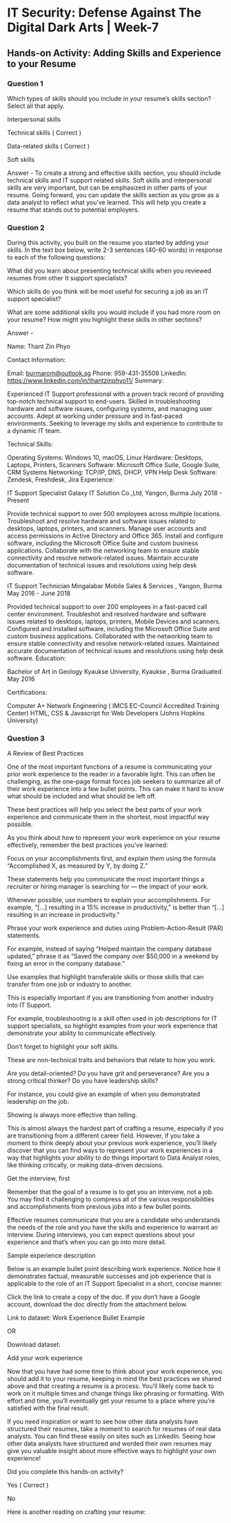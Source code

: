 # IT Security: Defense Against The Digital Dark Arts | Week-7

## Hands-on Activity: Adding Skills and Experience to your Resume

### Question 1

Which types of skills should you include in your resume’s skills section? Select all that apply.

Interpersonal skills

Technical skills ( Correct )

Data-related skills ( Correct )

Soft skills

Answer - To create a strong and effective skills section, you should include technical skills and IT support related skills. Soft skills and interpersonal skills are very important, but can be emphasized in other parts of your resume. Going forward, you can update the skills section as you grow as a data analyst to reflect what you’ve learned. This will help you create a resume that stands out to potential employers.


### Question 2

During this activity, you built on the resume you started by adding your skills. In the text box below, write 2-3 sentences (40-60 words) in response to each of the following questions:

What did you learn about presenting technical skills when you reviewed resumes from other It support specialists?

Which skills do you think will be most useful for securing a job as an IT support specialist?

What are some additional skills you would include if you had more room on your resume? How might you highlight these skills in other sections?

Answer - 

Name: Thant Zin Phyo

Contact Information:

Email: burmarom@outlook.sg
Phone: 959-431-35506
LinkedIn: https://www.linkedin.com/in/thantzinphyo11/
Summary:

Experienced IT Support professional with a proven track record of providing top-notch technical support to end-users. Skilled in troubleshooting hardware and software issues, configuring systems, and managing user accounts. Adept at working under pressure and in fast-paced environments. Seeking to leverage my skills and experience to contribute to a dynamic IT team.

Technical Skills:

Operating Systems: Windows 10, macOS, Linux
Hardware: Desktops, Laptops, Printers, Scanners
Software: Microsoft Office Suite, Google Suite, CRM Systems
Networking: TCP/IP, DNS, DHCP, VPN
Help Desk Software: Zendesk, Freshdesk, Jira
Experience:

IT Support Specialist
Galaxy IT Solution Co.,Ltd, Yangon, Burma
July 2018 - Present

Provide technical support to over 500 employees across multiple locations.
Troubleshoot and resolve hardware and software issues related to desktops, laptops, printers, and scanners.
Manage user accounts and access permissions in Active Directory and Office 365.
Install and configure software, including the Microsoft Office Suite and custom business applications.
Collaborate with the networking team to ensure stable connectivity and resolve network-related issues.
Maintain accurate documentation of technical issues and resolutions using help desk software.

IT Support Technician
Mingalabar Mobile Sales & Services , Yangon, Burma
May 2016 - June 2018

Provided technical support to over 200 employees in a fast-paced call center environment.
Troubleshot and resolved hardware and software issues related to desktops, laptops, printers, Mobile Devices and scanners.
Configured and installed software, including the Microsoft Office Suite and custom business applications.
Collaborated with the networking team to ensure stable connectivity and resolve network-related issues.
Maintained accurate documentation of technical issues and resolutions using help desk software.
Education:

Bachelor of Art in Geology
Kyaukse University, Kyaukse , Burma
Graduated May 2016

Certifications:

Computer A+
Network Engineering ( IMCS EC-Council Accredited Training Center)
HTML, CSS & Javascript for Web Developers (Johns Hopkins University)


### Question 3

A Review of Best Practices

One of the most important functions of a resume is communicating your prior work experience to the reader in a favorable light. This can often be challenging, as the one-page format forces job seekers to summarize all of their work experience into a few bullet points. This can make it hard to know what should be included and what should be left off. 

These best practices will help you select the best parts of your work experience and communicate them in the shortest, most impactful way possible. 

As you think about how to represent your work experience on your resume effectively, remember the best practices you’ve learned:

Focus on your accomplishments first, and explain them using the formula “Accomplished X, as measured by Y, by doing Z.” 

These statements help you communicate the most important things a recruiter or hiring manager is searching for — the impact of your work.

 Whenever possible, use numbers to explain your accomplishments. For example, “[...] resulting in a 15% increase in productivity,” is better than “[...] resulting in an increase in productivity.”

Phrase your work experience and duties using Problem-Action-Result (PAR) statements. 

For example, instead of saying “Helped maintain the company database updated,” phrase it as “Saved the company over $50,000 in a weekend by fixing an error in the company database.” 

Use examples that highlight transferable skills or those skills that can transfer from one job or industry to another. 

This is especially important if you are transitioning from another industry into IT Support. 

For example, troubleshooting  is a skill often used in job descriptions for IT support specialists, so highlight examples from your work experience that demonstrate your ability to communicate effectively.

Don’t forget to highlight your soft skills.

These are non-technical traits and behaviors that relate to how you work.

 Are you detail-oriented? Do you have grit and perseverance? Are you a strong critical thinker? Do you have leadership skills? 

For instance, you could give an example of when you demonstrated leadership on the job.

Showing is always more effective than telling. 

This is almost always the hardest part of crafting a resume, especially if you are transitioning from a different career field. However, if you take a moment to think deeply about your previous work experience, you’ll likely discover that you can find ways to represent your work experiences in a way that highlights your ability to do things important to Data Analyst roles, like thinking critically, or making data-driven decisions. 

Get the interview, first

Remember that the goal of a resume is to get you an interview, not a job. You may find it challenging to compress all of the various responsibilities and accomplishments from previous jobs into a few bullet points. 

Effective resumes communicate that you are a candidate who understands the needs of the role and you have the skills and experience to warrant an interview. During interviews, you can expect questions about your experience and that’s when you can go into more detail.

Sample experience description

Below is an example bullet point describing work experience. Notice how it demonstrates factual, measurable successes and job experience that is applicable to the role of an IT Support Specialist in a short, concise manner. 

Click the link to create a copy of the doc. If you don’t have a Google account, download the doc directly from the attachment below.

Link to dataset: Work Experience Bullet Example 

OR

Download dataset:

Add your work experience

Now that you have had some time to think about your work experience, you should add it to your resume, keeping in mind the best practices we shared above and that creating a resume is a process. You’ll likely come back to work on it multiple times and change things like phrasing or formatting. With effort and time, you’ll eventually get your resume to a place where you’re satisfied with the final result. 

If you need inspiration or want to see how other data analysts have structured their resumes, take a moment to search for resumes of real data analysts. You can find these easily on sites such as LinkedIn. Seeing how other data analysts have structured and worded their own resumes may give you valuable insight about more effective ways to highlight your own experience! 

Did you complete this hands-on activity?

Yes ( Correct )

No

Here is another reading on crafting your resume: